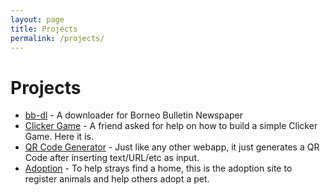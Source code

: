 ```yaml
---
layout: page
title: Projects 
permalink: /projects/
---
```


# Projects

* [bb-dl](https://github.com/Qoyyuum/bb-dl) - A downloader for Borneo Bulletin Newspaper
* [Clicker Game](https://github.com/Qoyyuum/ClickerGame) - A friend asked for help on how to build a simple Clicker Game. Here it is.
* [QR Code Generator](https://github.com/Qoyyuum/QR-Gen) - Just like any other webapp, it just generates a QR Code after inserting text/URL/etc as input.
* [Adoption](https://github.com/Qoyyuum/adoption) - To help strays find a home, this is the adoption site to register animals and help others adopt a pet.


